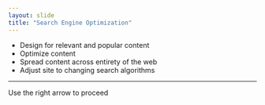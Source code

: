 ```yaml
---
layout: slide
title: "Search Engine Optimization"
---
```

* Design for relevant and popular content
* Optimize content
* Spread content across entirety of the web
* Adjust site to changing search algorithms
---
Use the right arrow to proceed
